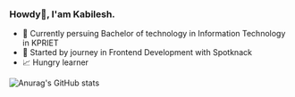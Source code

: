 ### Howdy👋, I'am Kabilesh.

+ 📖 Currently persuing Bachelor of technology in Information Technology in KPRIET  <br>
+ 🌱 Started by journey in Frontend Development with Spotknack<br>
+ 📈 Hungry learner <br>

![Anurag's GitHub stats](https://github-readme-stats.vercel.app/api?username=Kabilesh-GS&show_icons=true&theme=radical)
